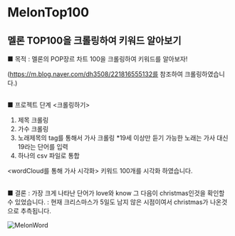 # MelonTop100

## 멜론 TOP100을 크롤링하여 키워드 알아보기

■ 목적
: 멜론의 POP장르 차트 100을 크롤링하여 키워드를 알아보자!

(https://m.blog.naver.com/dh3508/221816555132를 참조하여 크롤링하였습니다.)

##
■ 프로젝트 단계
<크롤링하기>
1. 제목 크롤링
2. 가수 크롤링
3. 노래제목의 tag를 통해서 가사 크롤링
*19세 이상만 듣기 가능한 노래는 가사 대신 19라는 단어를 입력
4. 하나의 csv 파일로 통합

<wordCloud를 통해 가사 시각화>
키워드 100개를 시각화 하였습니다.

##
■ 결론
: 가장 크게 나타난 단어가 love와 know 그 다음이 christmas인것을 확인할 수 있었습니다.
: 현재 크리스마스가 5일도 남지 않은 시점이여서 christmas가 나온것으로 추측됩니다.


![MelonWord](https://user-images.githubusercontent.com/84650375/146873645-ec6661a5-b585-4ca1-ad14-3ec5450cab52.png)
